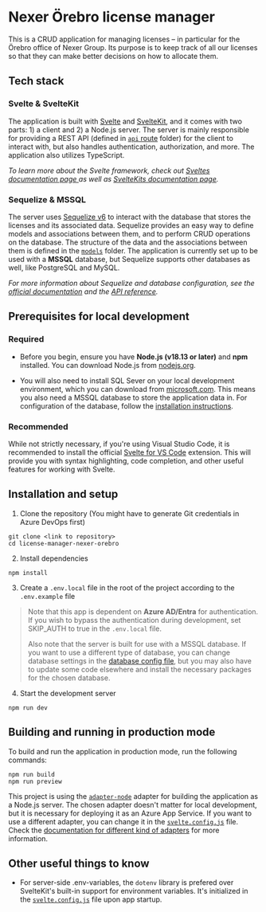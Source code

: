 # Nexer Örebro license manager

This is a CRUD application for managing licenses – in particular for the Örebro office of Nexer Group. Its purpose is to keep track of all our licenses so that they can make better decisions on how to allocate them.

## Tech stack

### Svelte & SvelteKit

The application is built with [Svelte](https://svelte.dev/) and [SvelteKit](https://kit.svelte.dev/), and it comes with two parts: 1) a client and 2) a Node.js server. The server is mainly responsible for providing a REST API (defined in [`api` route](src/routes/api) folder) for the client to interact with, but also handles authentication, authorization, and more. The application also utilizes TypeScript.

*To learn more about the Svelte framework, check out [ Sveltes documentation page ](https://svelte.dev/docs/introduction) as well as [SvelteKits documentation page](https://kit.svelte.dev/docs/introduction).*

### Sequelize & MSSQL

The server uses [Sequelize v6](https://sequelize.org/) to interact with the database that stores the licenses and its associated data. Sequelize provides an easy way to define models and associations between them, and to perform CRUD operations on the database. The structure of the data and the associations between them is defined in the [`models`](src/lib/server/models/) folder. The application is currently set up to be used with a **MSSQL** database, but Sequelize supports other databases as well, like PostgreSQL and MySQL.

*For more information about Sequelize and database configuration, see the [official documentation](https://sequelize.org/docs/v6/) and the [API reference](https://sequelize.org/api/v6/identifiers.html).*

## Prerequisites for local development

### Required

- Before you begin, ensure you have **Node.js (v18.13 or later)** and **npm** installed. You can download Node.js from [nodejs.org](https://nodejs.org/).

- You will also need to install SQL Sever on your local development environment, which you can download from [microsoft.com](https://www.microsoft.com/en-us/sql-server/sql-server-downloads). This means you also need a MSSQL database to store the application data in. For configuration of the database, follow the [installation instructions](#installation-and-setup).

### Recommended

While not strictly necessary, if you're using Visual Studio Code, it is recommended to install the official [Svelte for VS Code](https://marketplace.visualstudio.com/items?itemName=svelte.svelte-vscode) extension. This will provide you with syntax highlighting, code completion, and other useful features for working with Svelte.

## Installation and setup

1. Clone the repository (You might have to generate Git credentials in Azure DevOps first)

```
git clone <link to repository>
cd license-manager-nexer-orebro
```

2. Install dependencies

```
npm install
```

3. Create a `.env.local` file in the root of the project according to the `.env.example` file

> Note that this app is dependent on **Azure AD/Entra** for authentication. If you wish to bypass the authentication during development, set SKIP_AUTH to true in the `.env.local` file.
>
> Also note that the server is built for use with a MSSQL database. If you want to use a different type of database, you can change database settings in the [database config file](src/lib/server/db.ts?), but you may also have to update some code elsewhere and install the necessary packages for the chosen database.

4. Start the development server

```
npm run dev
```

## Building and running in production mode

To build and run the application in production mode, run the following commands:

```
npm run build
npm run preview
```

This project is using the [`adapter-node`](https://kit.svelte.dev/docs/adapter-node) adapter for building the application as a Node.js server. The chosen adapter doesn't matter for local development, but it is necessary for deploying it as an Azure App Service. If you want to use a different adapter, you can change it in the [`svelte.config.js`](svelte.config.js) file. Check the [documentation for different kind of adapters](https://kit.svelte.dev/docs/adapters) for more information.

## Other useful things to know

- For server-side .env-variables, the `dotenv` library is prefered over SvelteKit's built-in support for environment variables. It's initialized in the [`svelte.config.js`](svelte.config.js) file upon app startup.
